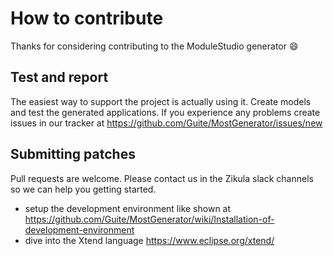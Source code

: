 # How to contribute

Thanks for considering contributing to the ModuleStudio generator :smile:

## Test and report

The easiest way to support the project is actually using it. Create models and test the generated applications. If you experience any problems create issues in our tracker at https://github.com/Guite/MostGenerator/issues/new

## Submitting patches

Pull requests are welcome. Please contact us in the Zikula slack channels so we can help you getting started.

- setup the development environment like shown at https://github.com/Guite/MostGenerator/wiki/Installation-of-development-environment
- dive into the Xtend language https://www.eclipse.org/xtend/
